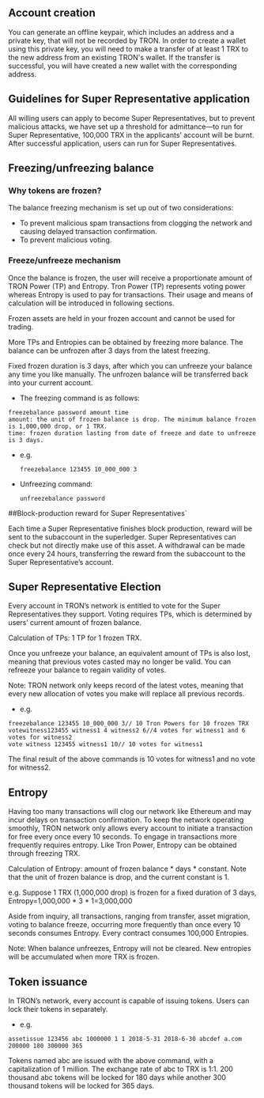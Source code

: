 ## Account creation

You can generate an offline keypair, which includes an address and a private key, that will not be recorded by TRON. In order to create a wallet using this private key, you will need to make a transfer of at least 1 TRX to the new address from an existing TRON's wallet. If the transfer is successful, you will have created a new wallet with the corresponding address.

## Guidelines for Super Representative application

All willing users can apply to become Super Representatives, but to prevent malicious attacks, we have set up a threshold for admittance—to run for Super Representative, 100,000 TRX in the applicants’ account will be burnt. After successful application, users can run for Super Representatives.

## Freezing/unfreezing balance

### Why tokens are frozen?

The balance freezing mechanism is set up out of two considerations:
+ To prevent malicious spam transactions from clogging the network and causing delayed transaction confirmation.
+ To prevent malicious voting.

### Freeze/unfreeze mechanism

Once the balance is frozen, the user will receive a proportionate amount of TRON Power (TP) and Entropy. Tron Power (TP) represents voting power whereas Entropy is used to pay for transactions. Their usage and means of calculation will be introduced in following sections.

Frozen assets are held in your frozen account and cannot be used for trading.

More TPs and Entropies can be obtained by freezing more balance. The balance can be unfrozen after 3 days from the latest freezing.

Fixed frozen duration is 3 days, after which you can unfreeze your balance any time you like manually. The unfrozen balance will be transferred back into your current account.

+ The freezing command is as follows: 

```
freezebalance password amount time
amount: the unit of frozen balance is drop. The minimum balance frozen is 1,000,000 drop, or 1 TRX.
time: frozen duration lasting from date of freeze and date to unfreeze is 3 days.
```

+ e.g.

    `freezebalance 123455 10_000_000 3`

+ Unfreezing command:

    `unfreezebalance password`

##Block-production reward for Super Representatives`

Each time a Super Representative finishes block production, reward will be sent to the subaccount in the superledger. Super Representatives can check but not directly make use of this asset. A withdrawal can be made once every 24 hours, transferring the reward from the subaccount to the Super Representative’s account.

## Super Representative Election

Every account in TRON’s network is entitled to vote for the Super Representatives they support. Voting requires TPs, which is determined by users’ current amount of frozen balance.

Calculation of TPs: 1 TP for 1 frozen TRX.

Once you unfreeze your balance, an equivalent amount of TPs is also lost, meaning that previous votes casted may no longer be valid. You can refreeze your balance to regain validity of votes.

Note: TRON network only keeps record of the latest votes, meaning that every new allocation of votes you make will replace all previous records.

+ e.g.

```
freezebalance 123455 10_000_000 3// 10 Tron Powers for 10 frozen TRX
votewitness123455 witness1 4 witness2 6//4 votes for witness1 and 6 votes for witness2
vote witness 123455 witness1 10// 10 votes for witness1
```
The final result of the above commands is 10 votes for witness1 and no vote for witness2.

## Entropy

Having too many transactions will clog our network like Ethereum and may incur delays on transaction confirmation. To keep the network operating smoothly, TRON network only allows every account to initiate a transaction for free every once every 10 seconds. To engage in transactions more frequently requires entropy. Like Tron Power, Entropy can be obtained through freezing TRX.

Calculation of Entropy: amount of frozen balance * days * constant. Note that the unit of frozen balance is drop, and the current constant is 1.

e.g. Suppose 1 TRX (1,000,000 drop) is frozen for a fixed duration of 3 days, Entropy=1,000,000 * 3 * 1=3,000,000

Aside from inquiry, all transactions, ranging from transfer, asset migration, voting to balance freeze, occurring more frequently than once every 10 seconds consumes Entropy. Every contract consumes 100,000 Entropies. 

Note: When balance unfreezes, Entropy will not be cleared. New entropies will be accumulated when more TRX is frozen.

## Token issuance

In TRON’s network, every account is capable of issuing tokens. Users can lock their tokens in separately.

+ e.g. 

`assetissue 123456 abc 1000000 1 1 2018-5-31 2018-6-30 abcdef a.com 200000 180 300000 365`

Tokens named abc are issued with the above command, with a capitalization of 1 million. The exchange rate of abc to TRX is 1:1. 200 thousand abc tokens will be locked for 180 days while another 300 thousand tokens will be locked for 365 days.
